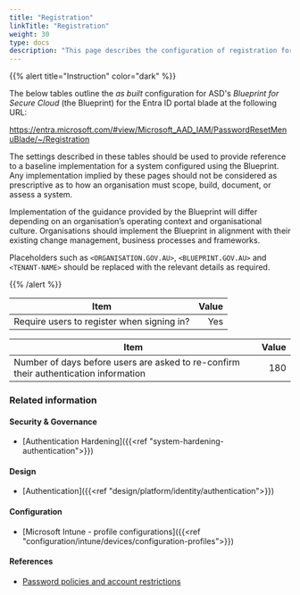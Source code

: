 ```yaml
---
title: "Registration"
linkTitle: "Registration"
weight: 30
type: docs
description: "This page describes the configuration of registration for password resets within Microsoft Entra ID associated with systems built according to the guidance provided by ASD's Blueprint for Secure Cloud."
---
```


{{% alert title="Instruction" color="dark" %}}
 
The below tables outline the *as built* configuration for ASD's *Blueprint for Secure Cloud* (the Blueprint) for the Entra ID portal blade at the following URL:

https://entra.microsoft.com/#view/Microsoft_AAD_IAM/PasswordResetMenuBlade/~/Registration
 
The settings described in these tables should be used to provide reference to a baseline implementation for a system configured using the Blueprint. Any implementation implied by these pages should not be considered as prescriptive as to how an organisation must scope, build, document, or assess a system.

Implementation of the guidance provided by the Blueprint will differ depending on an organisation’s operating context and organisational culture. Organisations should implement the Blueprint in alignment with their existing change management, business processes and frameworks.

Placeholders such as `<ORGANISATION.GOV.AU>`, `<BLUEPRINT.GOV.AU>` and `<TENANT-NAME>` should be replaced with the relevant details as required.

 
{{% /alert %}}

| Item                                       | Value |
| ------------------------------------------ | ----: |
| Require users to register when signing in? |   Yes |

| Item                                                                                 | Value |
| ------------------------------------------------------------------------------------ | ----: |
| Number of days before users are asked to re-confirm their authentication information |   180 |

### Related information

#### Security & Governance

* [Authentication Hardening]({{<ref "system-hardening-authentication">}})
  
#### Design

* [Authentication]({{<ref "design/platform/identity/authentication">}})
  
#### Configuration

* [Microsoft Intune - profile configurations]({{<ref "configuration/intune/devices/configuration-profiles">}})

#### References

* [Password policies and account restrictions](https://learn.microsoft.com/entra/identity/authentication/concept-sspr-policy#administrator-password-policy-differences)